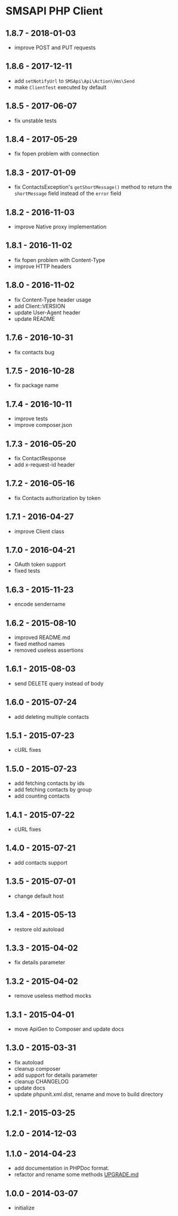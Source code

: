# SMSAPI PHP Client

## 1.8.7 - 2018-01-03
* improve POST and PUT requests

## 1.8.6 - 2017-12-11
* add `setNotifyUrl` to `SMSApi\Api\Action\Vms\Send`
* make `ClientTest` executed by default

## 1.8.5 - 2017-06-07
* fix unstable tests

## 1.8.4 - 2017-05-29
* fix fopen problem with connection

## 1.8.3 - 2017-01-09
* fix ContactsException's `getShortMessage()` method to return the `shortMessage` field instead of the `error` field

## 1.8.2 - 2016-11-03
* improve Native proxy implementation

## 1.8.1 - 2016-11-02
* fix fopen problem with Content-Type
* improve HTTP headers

## 1.8.0 - 2016-11-02
* fix Content-Type header usage
* add Client::VERSION
* update User-Agent header
* update README

## 1.7.6 - 2016-10-31
* fix contacts bug

## 1.7.5 - 2016-10-28
* fix package name

## 1.7.4 - 2016-10-11
* improve tests
* improve composer.json

## 1.7.3 - 2016-05-20
* fix ContactResponse
* add x-request-id header

## 1.7.2 - 2016-05-16
* fix Contacts authorization by token

## 1.7.1 - 2016-04-27
* improve Client class

## 1.7.0 - 2016-04-21
* OAuth token support
* fixed tests

## 1.6.3 - 2015-11-23 
* encode sendername

## 1.6.2 - 2015-08-10
* improved README.md
* fixed method names
* removed useless assertions

## 1.6.1 - 2015-08-03
* send DELETE query instead of body

## 1.6.0 - 2015-07-24
* add deleting multiple contacts

## 1.5.1 - 2015-07-23
* cURL fixes

## 1.5.0 - 2015-07-23
* add fetching contacts by ids
* add fetching contacts by group
* add counting contacts

## 1.4.1 - 2015-07-22
* cURL fixes

## 1.4.0 - 2015-07-21
* add contacts support

## 1.3.5 - 2015-07-01
* change default host

## 1.3.4 - 2015-05-13
* restore old autoload

## 1.3.3 - 2015-04-02
* fix details parameter

## 1.3.2 - 2015-04-02
* remove useless method mocks

## 1.3.1 - 2015-04-01
* move ApiGen to Composer and update docs

## 1.3.0 - 2015-03-31
* fix autoload
* cleanup composer
* add support for details parameter
* cleanup CHANGELOG
* update docs
* update phpunit.xml.dist, rename and move to build directory

## 1.2.1 - 2015-03-25

## 1.2.0 - 2014-12-03

## 1.1.0 - 2014-04-23
* add documentation in PHPDoc format.
* refactor and rename some methods [UPGRADE.md](UPGRADE.md)

## 1.0.0 - 2014-03-07
* initialize
